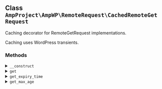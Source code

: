 ## Class `AmpProject\AmpWP\RemoteRequest\CachedRemoteGetRequest`

Caching decorator for RemoteGetRequest implementations.

Caching uses WordPress transients.

### Methods
<details>
<summary><code>__construct</code></summary>

```php
public __construct( RemoteGetRequest $remote_request, $expiry = MONTH_IN_SECONDS, $min_expiry = DAY_IN_SECONDS, $use_cache_control = true )
```

Instantiate a CachedRemoteGetRequest object.

This is a decorator that can wrap around an existing remote request object to add a caching layer.


</details>
<details>
<summary><code>get</code></summary>

```php
public get( $url )
```

Do a GET request to retrieve the contents of a remote URL.


</details>
<details>
<summary><code>get_expiry_time</code></summary>

```php
private get_expiry_time( Response $response )
```

Get the expiry time of the data to cache.

This will use the cache-control header information in the provided response or fall back to the provided default expiry.


</details>
<details>
<summary><code>get_max_age</code></summary>

```php
private get_max_age( $cache_control_strings )
```

Get the max age setting from one or more cache-control header strings.


</details>

